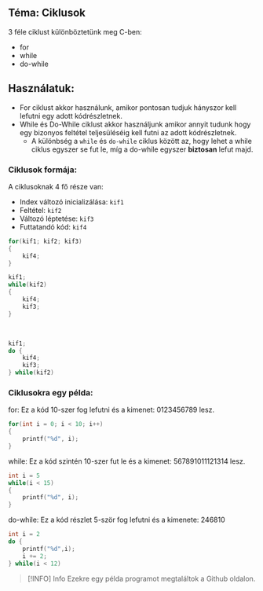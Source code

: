 ## Téma: Ciklusok

3 féle ciklust különböztetünk meg C-ben:
- for
- while
- do-while

## Használatuk:
- For ciklust akkor használunk, amikor pontosan tudjuk hányszor kell lefutni egy adott kódrészletnek.
- While és Do-While ciklust akkor használjunk amikor annyit tudunk hogy egy bizonyos feltétel teljesüléséig kell futni az adott kódrészletnek.
	- A különbség a `while` és `do-while` ciklus között az, hogy lehet a while ciklus egyszer se fut le, míg a do-while egyszer **biztosan** lefut majd.

### Ciklusok formája:
A ciklusoknak 4 fő része van:
- Index változó inicializálása: `kif1`
- Feltétel: `kif2`
- Változó léptetése: `kif3`
- Futtatandó kód: `kif4`
```c
for(kif1; kif2; kif3) 
{
	kif4;
}
```
```c
kif1;
while(kif2)
{
	kif4;
	kif3;
}
```

<br style="page-break-before: always;">

```c
kif1;
do {
	kif4;
	kif3;
} while(kif2)
```
### Ciklusokra egy példa:
for:
Ez a kód 10-szer fog lefutni és a kimenet: 0123456789 lesz.
```c
for(int i = 0; i < 10; i++)
{
	printf("%d", i);
}
```
while:
Ez a kód szintén 10-szer fut le és a kimenet: 567891011121314 lesz.
```c
int i = 5
while(i < 15)
{
	printf("%d", i);
}
```
do-while:
Ez a kód részlet 5-ször fog lefutni és a kimenete: 246810
```c
int i = 2
do {
	printf("%d",i);
	i += 2;
} while(i < 12)
```


> [!INFO] Info
> Ezekre egy példa programot megtaláltok a Github oldalon.

